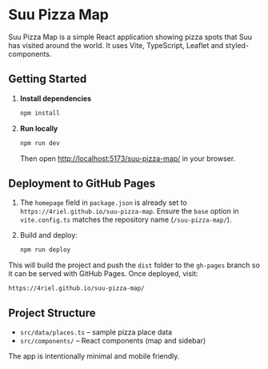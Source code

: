 # Suu Pizza Map

Suu Pizza Map is a simple React application showing pizza spots that Suu has visited around the world. It uses Vite, TypeScript, Leaflet and styled-components.

## Getting Started

1. **Install dependencies**

   ```bash
   npm install
   ```

2. **Run locally**

   ```bash
   npm run dev
   ```

   Then open <http://localhost:5173/suu-pizza-map/> in your browser.

## Deployment to GitHub Pages

1. The `homepage` field in `package.json` is already set to `https://4riel.github.io/suu-pizza-map`. Ensure the `base` option in `vite.config.ts` matches the repository name (`/suu-pizza-map/`).
2. Build and deploy:

   ```bash
   npm run deploy
   ```

This will build the project and push the `dist` folder to the `gh-pages` branch so it can be served with GitHub Pages. Once deployed, visit:

```
https://4riel.github.io/suu-pizza-map/
```

## Project Structure

- `src/data/places.ts` – sample pizza place data
- `src/components/` – React components (map and sidebar)

The app is intentionally minimal and mobile friendly.
